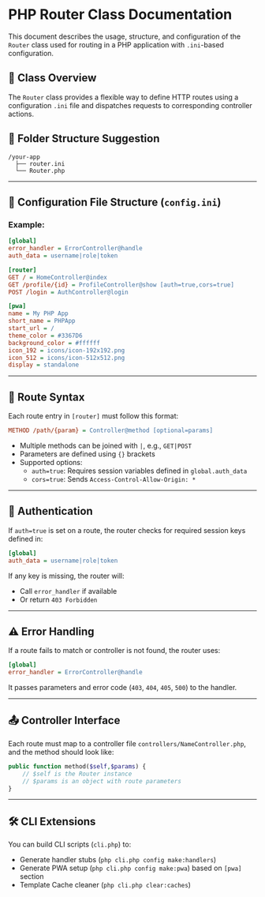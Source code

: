 

# PHP Router Class Documentation
This document describes the usage, structure, and configuration of the `Router` class used for routing in a PHP application with `.ini`-based configuration.

## 📂 Class Overview
The `Router` class provides a flexible way to define HTTP routes using a configuration `.ini` file and dispatches requests to corresponding controller actions.

## 📁 Folder Structure Suggestion
```
/your-app
  ├── router.ini
  └── Router.php
```
---
## 🔧 Configuration File Structure (`config.ini`)

### Example:
```ini
[global]
error_handler = ErrorController@handle
auth_data = username|role|token

[router]
GET / = HomeController@index
GET /profile/{id} = ProfileController@show [auth=true,cors=true]
POST /login = AuthController@login

[pwa]
name = My PHP App
short_name = PHPApp
start_url = /
theme_color = #3367D6
background_color = #ffffff
icon_192 = icons/icon-192x192.png
icon_512 = icons/icon-512x512.png
display = standalone
```
---
## 📌 Route Syntax

Each route entry in `[router]` must follow this format:
```ini
METHOD /path/{param} = Controller@method [optional=params]
```
- Multiple methods can be joined with `|`, e.g., `GET|POST`
- Parameters are defined using `{}` brackets
- Supported options:
  - `auth=true`: Requires session variables defined in `global.auth_data`
  - `cors=true`: Sends `Access-Control-Allow-Origin: *`

---
## 🔐 Authentication

If `auth=true` is set on a route, the router checks for required session keys defined in:
```ini
[global]
auth_data = username|role|token
```
If any key is missing, the router will:
- Call `error_handler` if available
- Or return `403 Forbidden`

---

## ⚠️ Error Handling

If a route fails to match or controller is not found, the router uses:
```ini
[global]
error_handler = ErrorController@handle
```
It passes parameters and error code (`403`, `404`, `405`, `500`) to the handler.

---

## 📤 Controller Interface

Each route must map to a controller file `controllers/NameController.php`, and the method should look like:
```php
public function method($self,$params) {
    // $self is the Router instance
    // $params is an object with route parameters
}
```
---
## 🛠 CLI Extensions

You can build CLI scripts (`cli.php`) to:
- Generate handler stubs (`php cli.php config make:handlers`)
- Generate PWA setup (`php cli.php config make:pwa`) based on `[pwa]` section
- Template Cache cleaner (`php cli.php clear:caches`)